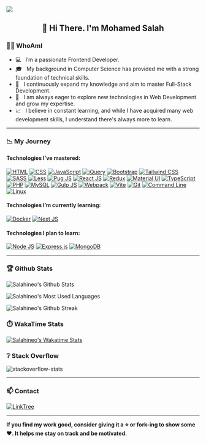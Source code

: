![](https://hit.yhype.me/github/profile?user_id=49915551)

<h2 align="center">👋 Hi There. I'm Mohamed Salah</h2>

### 👨‍💻 WhoAmI

- 💻 &nbsp; I’m a passionate Frontend Developer.
- 🎓 &nbsp; My background in Computer Science has provided me with a strong foundation of technical skills.
- 💼 &nbsp; I continuously expand my knowledge and aim to master Full-Stack Development.
- 🌱 &nbsp; I am always eager to explore new technologies in Web Development and grow my expertise.
- 📈 &nbsp; I believe in constant learning, and while I have acquired many web development skills, I understand there's always more to learn.

---

### 📉 My Journey

#### Technologies I’ve mastered:

[![HTML](https://img.shields.io/badge/-HTML-E34F26?style=flat&logo=html5&logoColor=ffffff)](#)
[![CSS](https://img.shields.io/badge/-CSS-1572B6?style=flat&logo=css3&logoColor=ffffff)](#)
[![JavaScript](https://img.shields.io/badge/-JavaScript-F7DF1E?style=flat&logo=javascript&logoColor=222222)](#)
[![jQuery](https://img.shields.io/badge/-jQuery-0769AD?style=flat&logo=jquery&logoColor=ffffff)](#)
[![Bootstrap](https://img.shields.io/badge/-Bootstrap-7952B3?style=flat&logo=bootstrap&logoColor=ffffff)](#)
[![Tailwind CSS](https://img.shields.io/badge/Tailwind%20CSS-%2338B2AC.svg?logo=tailwind-css&logoColor=white)](#)
[![SASS](https://img.shields.io/badge/-SASS-CC6699?style=flat&logo=sass&logoColor=ffffff)](#)
[![Less](https://img.shields.io/badge/Less-1D365D?logo=less&logoColor=fff)](#)
[![Pug JS](https://img.shields.io/badge/-Pug%20JS-A86454?style=flat&logo=pug&logoColor=ffffff)](#)
[![React JS](https://img.shields.io/badge/-React%20JS-61DAFB?style=flat&logo=react&logoColor=222222)](#)
[![Redux](https://img.shields.io/badge/-Redux-764ABC?style=flat&logo=redux&logoColor=ffffff)](#)
[![Material UI](https://img.shields.io/badge/-Material--UI-0081CB?style=flat&logo=material-ui&logoColor=ffffff)](#)
[![TypeScript](https://img.shields.io/badge/-TypeScript-3178C6?style=flat&logo=typescript&logoColor=ffffff)](#)
[![PHP](https://img.shields.io/badge/-PHP-777BB4?style=flat&logo=php&logoColor=ffffff)](#)
[![MySQL](https://img.shields.io/badge/-MySQL-4479A1?style=flat&logo=mysql&logoColor=ffffff)](#)
[![Gulp JS](https://img.shields.io/badge/-Gulp--JS-CF4647?style=flat&logo=gulp&logoColor=ffffff)](#)
[![Webpack](https://img.shields.io/badge/-Webpack-101619?style=flat&logo=webpack&logoColor=8DD6F9)](#)
[![Vite](https://img.shields.io/badge/-Vite-BB61E9?style=flat&logo=vite&logoColor=FFD72F)](#)
[![Git](https://img.shields.io/badge/-Git-F05032?style=flat&logo=git&logoColor=ffffff)](#)
[![Command Line](https://img.shields.io/badge/Command%20Line-000000?logo=hyper&logoColor=fff)](#)
[![Linux](https://img.shields.io/badge/-Linux-FCC624?style=flat&logo=linux&logoColor=222222)](#)

#### Technologies I’m currently learning:

[![Docker](https://img.shields.io/badge/-Docker-2496ED?style=flat&logo=docker&logoColor=ffffff)](#)
[![Next JS](https://img.shields.io/badge/-Next%20JS-000000?style=flat&logo=nextdotjs&logoColor=ffffff)](#)

#### Technologies I plan to learn:

[![Node JS](https://img.shields.io/badge/-Node%20JS-339933?style=flat&logo=nodedotjs&logoColor=ffffff)](#)
[![Express.js](https://img.shields.io/badge/Express.js-%23404d59.svg?logo=express&logoColor=%2361DAFB)](#)
[![MongoDB](https://img.shields.io/badge/-MongoDB-47A248?style=flat&logo=mongodb&logoColor=ffffff)](#)

---

### 🏆 Github Stats

![Salahineo's Github Stats](https://github-readme-stats.vercel.app/api?username=salahineo&rank_icon=github&include_all_commits=true&hide=contribs,prs&show_icons=true&hide_border=true&count_private=true&theme=tokyonight)

![Salahineo's Most Used Languages](https://github-readme-stats.vercel.app/api/top-langs/?username=salahineo&hide=HTML,css&langs_count=20&layout=compact&hide_border=true&theme=tokyonight)

![Salahineo's Github Streak](https://github-readme-streak-stats.herokuapp.com/?user=salahineo&hide_border=true&theme=tokyonight)

### ⏱️ WakaTime Stats

[![Salahineo's Wakatime Stats](https://github-readme-stats.vercel.app/api/wakatime?username=salahineo&langs_count=40&layout=compact&hide_border=true&theme=tokyonight)](https://wakatime.com/@salahineo)

### ❔ Stack Overflow

![stackoverflow-stats](https://github-stackoverflow-readme.vercel.app/?userId=13732184)

---

### 📫 Contact

[![LinkTree](https://img.shields.io/badge/-Checkout%20My%20LinkTree-404040?style=flat&logo=linktree&logoColor=ffffff)](https://linktree.salahineo.com)

---

**If you find my work good, consider giving it a ⭐ or fork-ing to show some ❤️. It helps me stay on track and be motivated.**
